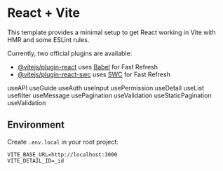 # React + Vite

This template provides a minimal setup to get React working in Vite with HMR and some ESLint rules.

Currently, two official plugins are available:

- [@vitejs/plugin-react](https://github.com/vitejs/vite-plugin-react/blob/main/packages/plugin-react/README.md) uses [Babel](https://babeljs.io/) for Fast Refresh
- [@vitejs/plugin-react-swc](https://github.com/vitejs/vite-plugin-react-swc) uses [SWC](https://swc.rs/) for Fast Refresh

useAPI
useGuide
useAuth
useInput
usePermission
useDetail
useList
usefilter
useMessage
usePagination
useValidation
useStaticPagination
useValidation

## Environment

Create `.env.local` in your root project:

```
VITE_BASE_URL=http://localhost:3000
VITE_DETAIL_ID=_id
```
